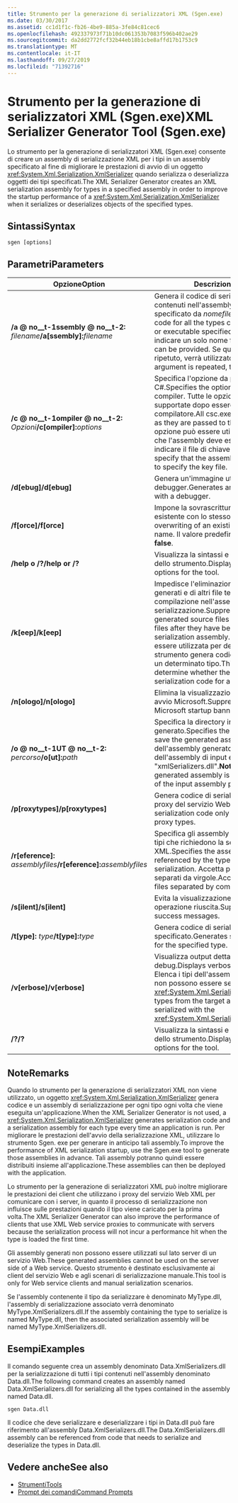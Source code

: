 ```yaml
---
title: Strumento per la generazione di serializzatori XML (Sgen.exe)
ms.date: 03/30/2017
ms.assetid: cc1d1f1c-fb26-4be9-885a-3fe84c81cec6
ms.openlocfilehash: 492337973f71b10dc061353b7083f596b402ae29
ms.sourcegitcommit: da2dd2772fcf32b44eb18b1cbe8affd17b1753c9
ms.translationtype: MT
ms.contentlocale: it-IT
ms.lasthandoff: 09/27/2019
ms.locfileid: "71392716"
---
```

# <a name="xml-serializer-generator-tool-sgenexe"></a><span data-ttu-id="44148-102">Strumento per la generazione di serializzatori XML (Sgen.exe)</span><span class="sxs-lookup"><span data-stu-id="44148-102">XML Serializer Generator Tool (Sgen.exe)</span></span>
<span data-ttu-id="44148-103">Lo strumento per la generazione di serializzatori XML (Sgen.exe) consente di creare un assembly di serializzazione XML per i tipi in un assembly specificato al fine di migliorare le prestazioni di avvio di un oggetto <xref:System.Xml.Serialization.XmlSerializer> quando serializza o deserializza oggetti dei tipi specificati.</span><span class="sxs-lookup"><span data-stu-id="44148-103">The XML Serializer Generator creates an XML serialization assembly for types in a specified assembly in order to improve the startup performance of a <xref:System.Xml.Serialization.XmlSerializer> when it serializes or deserializes objects of the specified types.</span></span>  
  
## <a name="syntax"></a><span data-ttu-id="44148-104">Sintassi</span><span class="sxs-lookup"><span data-stu-id="44148-104">Syntax</span></span>  
  
```console  
sgen [options]  
```  
  
## <a name="parameters"></a><span data-ttu-id="44148-105">Parametri</span><span class="sxs-lookup"><span data-stu-id="44148-105">Parameters</span></span>  
  
|<span data-ttu-id="44148-106">Opzione</span><span class="sxs-lookup"><span data-stu-id="44148-106">Option</span></span>|<span data-ttu-id="44148-107">Descrizione</span><span class="sxs-lookup"><span data-stu-id="44148-107">Description</span></span>|  
|------------|-----------------|  
|<span data-ttu-id="44148-108">**/a @ no__t-1ssembly @ no__t-2:** _filename_</span><span class="sxs-lookup"><span data-stu-id="44148-108">**/a\[ssembly\]:**_filename_</span></span>|<span data-ttu-id="44148-109">Genera il codice di serializzazione per tutti i tipi contenuti nell'assembly o nell'eseguibile specificato da *nomefile*.</span><span class="sxs-lookup"><span data-stu-id="44148-109">Generates serialization code for all the types contained in the assembly or executable specified by *filename*.</span></span> <span data-ttu-id="44148-110">È possibile indicare un solo nome file.</span><span class="sxs-lookup"><span data-stu-id="44148-110">Only one file name can be provided.</span></span> <span data-ttu-id="44148-111">Se questo argomento viene ripetuto, verrà utilizzato l'ultimo nome file.</span><span class="sxs-lookup"><span data-stu-id="44148-111">If this argument is repeated, the last file name is used.</span></span>|  
|<span data-ttu-id="44148-112">**/c @ no__t-1ompiler @ no__t-2:** _Opzioni_</span><span class="sxs-lookup"><span data-stu-id="44148-112">**/c\[ompiler\]:**_options_</span></span>|<span data-ttu-id="44148-113">Specifica l'opzione da passare al compilatore C#.</span><span class="sxs-lookup"><span data-stu-id="44148-113">Specifies the options to pass to the C# compiler.</span></span> <span data-ttu-id="44148-114">Tutte le opzioni di csc.exe vengono supportate dopo essere state passate al compilatore.</span><span class="sxs-lookup"><span data-stu-id="44148-114">All csc.exe options are supported as they are passed to the compiler.</span></span> <span data-ttu-id="44148-115">Questa opzione può essere utilizzata per specificare che l'assembly deve essere firmato e per indicare il file di chiave.</span><span class="sxs-lookup"><span data-stu-id="44148-115">This can be used to specify that the assembly should be signed and to specify the key file.</span></span>|  
|<span data-ttu-id="44148-116">**/d\[ebug\]**</span><span class="sxs-lookup"><span data-stu-id="44148-116">**/d\[ebug\]**</span></span>|<span data-ttu-id="44148-117">Genera un'immagine utilizzabile con un debugger.</span><span class="sxs-lookup"><span data-stu-id="44148-117">Generates an image that can be used with a debugger.</span></span>|  
|<span data-ttu-id="44148-118">**/f\[orce\]**</span><span class="sxs-lookup"><span data-stu-id="44148-118">**/f\[orce\]**</span></span>|<span data-ttu-id="44148-119">Impone la sovrascrittura di un assembly esistente con lo stesso nome.</span><span class="sxs-lookup"><span data-stu-id="44148-119">Forces the overwriting of an existing assembly of the same name.</span></span> <span data-ttu-id="44148-120">Il valore predefinito è **false**.</span><span class="sxs-lookup"><span data-stu-id="44148-120">The default is **false**.</span></span>|  
|<span data-ttu-id="44148-121">**/help o /?**</span><span class="sxs-lookup"><span data-stu-id="44148-121">**/help or /?**</span></span>|<span data-ttu-id="44148-122">Visualizza la sintassi e le opzioni di comando dello strumento.</span><span class="sxs-lookup"><span data-stu-id="44148-122">Displays command syntax and options for the tool.</span></span>|  
|<span data-ttu-id="44148-123">**/k\[eep\]**</span><span class="sxs-lookup"><span data-stu-id="44148-123">**/k\[eep\]**</span></span>|<span data-ttu-id="44148-124">Impedisce l'eliminazione dei file di origine generati e di altri file temporanei al termine della compilazione nell'assembly di serializzazione.</span><span class="sxs-lookup"><span data-stu-id="44148-124">Suppresses the deletion of the generated source files and other temporary files after they have been compiled into the serialization assembly.</span></span> <span data-ttu-id="44148-125">Questa opzione può essere utilizzata per determinare se lo strumento genera codice di serializzazione per un determinato tipo.</span><span class="sxs-lookup"><span data-stu-id="44148-125">This can be used to determine whether the tool is generating serialization code for a particular type.</span></span>|  
|<span data-ttu-id="44148-126">**/n\[ologo\]**</span><span class="sxs-lookup"><span data-stu-id="44148-126">**/n\[ologo\]**</span></span>|<span data-ttu-id="44148-127">Elimina la visualizzazione del messaggio di avvio Microsoft.</span><span class="sxs-lookup"><span data-stu-id="44148-127">Suppresses the display of the Microsoft startup banner.</span></span>|  
|<span data-ttu-id="44148-128">**/o @ no__t-1UT @ no__t-2:** _percorso_</span><span class="sxs-lookup"><span data-stu-id="44148-128">**/o\[ut\]:**_path_</span></span>|<span data-ttu-id="44148-129">Specifica la directory in cui salvare l'assembly generato.</span><span class="sxs-lookup"><span data-stu-id="44148-129">Specifies the directory in which to save the generated assembly.</span></span> <span data-ttu-id="44148-130">**Nota:**  Il nome dell'assembly generato è composto dal nome dell'assembly di input e da "xmlSerializers.dll".</span><span class="sxs-lookup"><span data-stu-id="44148-130">**Note:**  The name of the generated assembly is composed of the name of the input assembly plus "xmlSerializers.dll".</span></span>|  
|<span data-ttu-id="44148-131">**/p\[roxytypes\]**</span><span class="sxs-lookup"><span data-stu-id="44148-131">**/p\[roxytypes\]**</span></span>|<span data-ttu-id="44148-132">Genera codice di serializzazione solo per i tipi proxy del servizio Web XML.</span><span class="sxs-lookup"><span data-stu-id="44148-132">Generates serialization code only for the XML Web service proxy types.</span></span>|  
|<span data-ttu-id="44148-133">**/r\[eference\]:** _assemblyfiles_</span><span class="sxs-lookup"><span data-stu-id="44148-133">**/r\[eference\]:**_assemblyfiles_</span></span>|<span data-ttu-id="44148-134">Specifica gli assembly a cui fanno riferimento i tipi che richiedono la serializzazione XML.</span><span class="sxs-lookup"><span data-stu-id="44148-134">Specifies the assemblies that are referenced by the types requiring XML serialization.</span></span> <span data-ttu-id="44148-135">Accetta più file di assembly separati da virgole.</span><span class="sxs-lookup"><span data-stu-id="44148-135">Accepts multiple assembly files separated by commas.</span></span>|  
|<span data-ttu-id="44148-136">**/s\[ilent\]**</span><span class="sxs-lookup"><span data-stu-id="44148-136">**/s\[ilent\]**</span></span>|<span data-ttu-id="44148-137">Evita la visualizzazione dei messaggi di operazione riuscita.</span><span class="sxs-lookup"><span data-stu-id="44148-137">Suppresses the display of success messages.</span></span>|  
|<span data-ttu-id="44148-138">**/t\[ype\]:** _type_</span><span class="sxs-lookup"><span data-stu-id="44148-138">**/t\[ype\]:**_type_</span></span>|<span data-ttu-id="44148-139">Genera codice di serializzazione solo per il tipo specificato.</span><span class="sxs-lookup"><span data-stu-id="44148-139">Generates serialization code only for the specified type.</span></span>|  
|<span data-ttu-id="44148-140">**/v\[erbose\]**</span><span class="sxs-lookup"><span data-stu-id="44148-140">**/v\[erbose\]**</span></span>|<span data-ttu-id="44148-141">Visualizza output dettagliato per il debug.</span><span class="sxs-lookup"><span data-stu-id="44148-141">Displays verbose output for debugging.</span></span> <span data-ttu-id="44148-142">Elenca i tipi dell'assembly di destinazione che non possono essere serializzati con <xref:System.Xml.Serialization.XmlSerializer>.</span><span class="sxs-lookup"><span data-stu-id="44148-142">Lists types from the target assembly that cannot be serialized with the <xref:System.Xml.Serialization.XmlSerializer>.</span></span>|  
|<span data-ttu-id="44148-143">**/?**</span><span class="sxs-lookup"><span data-stu-id="44148-143">**/?**</span></span>|<span data-ttu-id="44148-144">Visualizza la sintassi e le opzioni di comando dello strumento.</span><span class="sxs-lookup"><span data-stu-id="44148-144">Displays command syntax and options for the tool.</span></span>|  
  
## <a name="remarks"></a><span data-ttu-id="44148-145">Note</span><span class="sxs-lookup"><span data-stu-id="44148-145">Remarks</span></span>  
 <span data-ttu-id="44148-146">Quando lo strumento per la generazione di serializzatori XML non viene utilizzato, un oggetto <xref:System.Xml.Serialization.XmlSerializer> genera codice e un assembly di serializzazione per ogni tipo ogni volta che viene eseguita un'applicazione.</span><span class="sxs-lookup"><span data-stu-id="44148-146">When the XML Serializer Generator is not used, a <xref:System.Xml.Serialization.XmlSerializer> generates serialization code and a serialization assembly for each type every time an application is run.</span></span> <span data-ttu-id="44148-147">Per migliorare le prestazioni dell'avvio della serializzazione XML, utilizzare lo strumento Sgen. exe per generare in anticipo tali assembly.</span><span class="sxs-lookup"><span data-stu-id="44148-147">To improve the performance of XML serialization startup, use the Sgen.exe tool to generate those assemblies in advance.</span></span> <span data-ttu-id="44148-148">Tali assembly potranno quindi essere distribuiti insieme all'applicazione.</span><span class="sxs-lookup"><span data-stu-id="44148-148">These assemblies can then be deployed with the application.</span></span>  
  
 <span data-ttu-id="44148-149">Lo strumento per la generazione di serializzatori XML può inoltre migliorare le prestazioni dei client che utilizzano i proxy del servizio Web XML per comunicare con i server, in quanto il processo di serializzazione non influisce sulle prestazioni quando il tipo viene caricato per la prima volta.</span><span class="sxs-lookup"><span data-stu-id="44148-149">The XML Serializer Generator can also improve the performance of clients that use XML Web service proxies to communicate with servers because the serialization process will not incur a performance hit when the type is loaded the first time.</span></span>  
  
 <span data-ttu-id="44148-150">Gli assembly generati non possono essere utilizzati sul lato server di un servizio Web.</span><span class="sxs-lookup"><span data-stu-id="44148-150">These generated assemblies cannot be used on the server side of a Web service.</span></span> <span data-ttu-id="44148-151">Questo strumento è destinato esclusivamente ai client del servizio Web e agli scenari di serializzazione manuale.</span><span class="sxs-lookup"><span data-stu-id="44148-151">This tool is only for Web service clients and manual serialization scenarios.</span></span>  
  
 <span data-ttu-id="44148-152">Se l'assembly contenente il tipo da serializzare è denominato MyType.dll, l'assembly di serializzazione associato verrà denominato MyType.XmlSerializers.dll.</span><span class="sxs-lookup"><span data-stu-id="44148-152">If the assembly containing the type to serialize is named MyType.dll, then the associated serialization assembly will be named MyType.XmlSerializers.dll.</span></span>  
  
## <a name="examples"></a><span data-ttu-id="44148-153">Esempi</span><span class="sxs-lookup"><span data-stu-id="44148-153">Examples</span></span>  
 <span data-ttu-id="44148-154">Il comando seguente crea un assembly denominato Data.XmlSerializers.dll per la serializzazione di tutti i tipi contenuti nell'assembly denominato Data.dll.</span><span class="sxs-lookup"><span data-stu-id="44148-154">The following command creates an assembly named Data.XmlSerializers.dll for serializing all the types contained in the assembly named Data.dll.</span></span>  
  
```console  
sgen Data.dll   
```  
  
 <span data-ttu-id="44148-155">Il codice che deve serializzare e deserializzare i tipi in Data.dll può fare riferimento all'assembly Data.XmlSerializers.dll.</span><span class="sxs-lookup"><span data-stu-id="44148-155">The Data.XmlSerializers.dll assembly can be referenced from code that needs to serialize and deserialize the types in Data.dll.</span></span>  
  
## <a name="see-also"></a><span data-ttu-id="44148-156">Vedere anche</span><span class="sxs-lookup"><span data-stu-id="44148-156">See also</span></span>

- [<span data-ttu-id="44148-157">Strumenti</span><span class="sxs-lookup"><span data-stu-id="44148-157">Tools</span></span>](../../../docs/framework/tools/index.md)
- [<span data-ttu-id="44148-158">Prompt dei comandi</span><span class="sxs-lookup"><span data-stu-id="44148-158">Command Prompts</span></span>](../../../docs/framework/tools/developer-command-prompt-for-vs.md)
